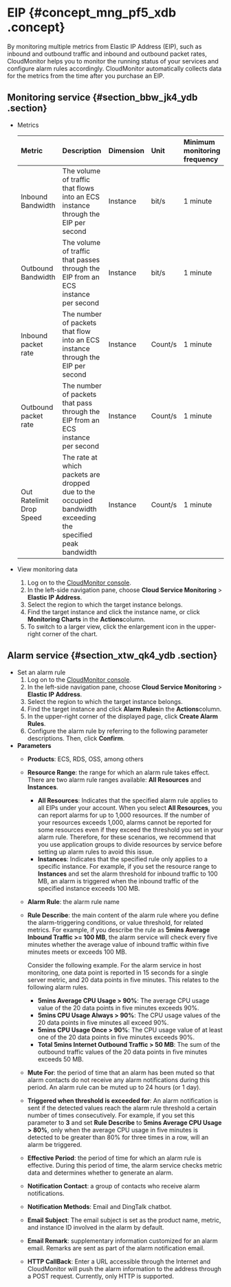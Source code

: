 # EIP {#concept_mng_pf5_xdb .concept}

By monitoring multiple metrics from Elastic IP Address \(EIP\), such as inbound and outbound traffic and inbound and outbound packet rates, CloudMonitor helps you to monitor the running status of your services and configure alarm rules accordingly. CloudMonitor automatically collects data for the metrics from the time after you purchase an EIP.

## Monitoring service {#section_bbw_jk4_ydb .section}

-   Metrics

    |Metric|Description|Dimension|Unit|Minimum monitoring frequency|
    |:-----|:----------|:--------|:---|:---------------------------|
    |Inbound Bandwidth|The volume of traffic that flows into an ECS instance through the EIP per second|Instance|bit/s|1 minute|
    |Outbound Bandwidth|The volume of traffic that passes through the EIP from an ECS instance per second|Instance|bit/s|1 minute|
    |Inbound packet rate|The number of packets that flow into an ECS instance through the EIP per second|Instance|Count/s|1 minute|
    |Outbound packet rate|The number of packets that pass through the EIP from an ECS instance per second|Instance|Count/s|1 minute|
    |Out Ratelimit Drop Speed|The rate at which packets are dropped due to the occupied bandwidth exceeding the specified peak bandwidth|Instance|Count/s|1 minute|


-   View monitoring data
    1.  Log on to the [CloudMonitor console](https://partners-intl.console.aliyun.com/#/cms).
    2.  In the left-side navigation pane, choose **Cloud Service Monitoring** \> **Elastic IP Address**.
    3.  Select the region to which the target instance belongs.
    4.  Find the target instance and click the instance name, or click **Monitoring Charts** in the **Actions**column.
    5.  To switch to a larger view, click the enlargement icon in the upper-right corner of the chart.

## Alarm service {#section_xtw_qk4_ydb .section}

-   Set an alarm rule
    1.  Log on to the [CloudMonitor console](https://partners-intl.console.aliyun.com/#/cms).
    2.  In the left-side navigation pane, choose **Cloud Service Monitoring** \> **Elastic IP Address**.
    3.  Select the region to which the target instance belongs.
    4.  Find the target instance and click **Alarm Rules**in the **Actions**column.
    5.  In the upper-right corner of the displayed page, click **Create Alarm Rules**.
    6.  Configure the alarm rule by referring to the following parameter descriptions. Then, click **Confirm**.
-   **Parameters**
    -   **Products**: ECS, RDS, OSS, among others
    -   **Resource Range**: the range for which an alarm rule takes effect. There are two alarm rule ranges available: **All Resources** and **Instances**.
        -   **All Resources**: Indicates that the specified alarm rule applies to all EIPs under your account. When you select **All Resources**, you can report alarms for up to 1,000 resources. If the number of your resources exceeds 1,000, alarms cannot be reported for some resources even if they exceed the threshold you set in your alarm rule. Therefore, for these scenarios, we recommend that you use application groups to divide resources by service before setting up alarm rules to avoid this issue.
        -   **Instances**: Indicates that the specified rule only applies to a specific instance. For example, if you set the resource range to **Instances** and set the alarm threshold for inbound traffic to 100 MB, an alarm is triggered when the inbound traffic of the specified instance exceeds 100 MB.
    -   **Alarm Rule**: the alarm rule name
    -   **Rule Describe**: the main content of the alarm rule where you define the alarm-triggering conditions, or value threshold, for related metrics. For example, if you describe the rule as **5mins Average Inbound Traffic \>= 100 MB**, the alarm service will check every five minutes whether the average value of inbound traffic within five minutes meets or exceeds 100 MB.

        Consider the following example. For the alarm service in host monitoring, one data point is reported in 15 seconds for a single server metric, and 20 data points in five minutes. This relates to the following alarm rules.

        -   **5mins Average CPU Usage \> 90%**: The average CPU usage value of the 20 data points in five minutes exceeds 90%.
        -   **5mins CPU Usage Always \> 90%**: The CPU usage values of the 20 data points in five minutes all exceed 90%.
        -   **5mins CPU Usage Once \> 90%**: The CPU usage value of at least one of the 20 data points in five minutes exceeds 90%.
        -   **Total 5mins Internet Outbound Traffic \> 50 MB**: The sum of the outbound traffic values of the 20 data points in five minutes exceeds 50 MB.
    -   **Mute For**: the period of time that an alarm has been muted so that alarm contacts do not receive any alarm notifications during this period. An alarm rule can be muted up to 24 hours \(or 1 day\).
    -   **Triggered when threshold is exceeded for**: An alarm notification is sent if the detected values reach the alarm rule threshold a certain number of times consecutively. For example, if you set this parameter to **3** and set **Rule Describe** to **5mins Average CPU Usage \> 80%**, only when the average CPU usage in five minutes is detected to be greater than 80% for three times in a row, will an alarm be triggered.
    -   **Effective Period**: the period of time for which an alarm rule is effective. During this period of time, the alarm service checks metric data and determines whether to generate an alarm.
    -   **Notification Contact**: a group of contacts who receive alarm notifications.
    -   **Notification Methods**: Email and DingTalk chatbot.
    -   **Email Subject**: The email subject is set as the product name, metric, and instance ID involved in the alarm by default.
    -   **Email Remark**: supplementary information customized for an alarm email. Remarks are sent as part of the alarm notification email.
    -    **HTTP CallBack**: Enter a URL accessible through the Internet and CloudMonitor will push the alarm information to the address through a POST request. Currently, only HTTP is supported.

